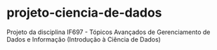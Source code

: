 # projeto-ciencia-de-dados
Projeto da disciplina IF697 - Tópicos Avançados de Gerenciamento de Dados e Informação (Introdução à Ciência de Dados)
